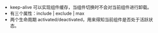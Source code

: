 <!--
 * @Author: lijy
-->
- keep-alive 可以实现组件缓存，当组件切换时不会对当前组件进行卸载。
- 有三个属性：include | exclude | max
- 两个生命周期 activated/deactivated，用来得知当前组件是否处于活跃状态。